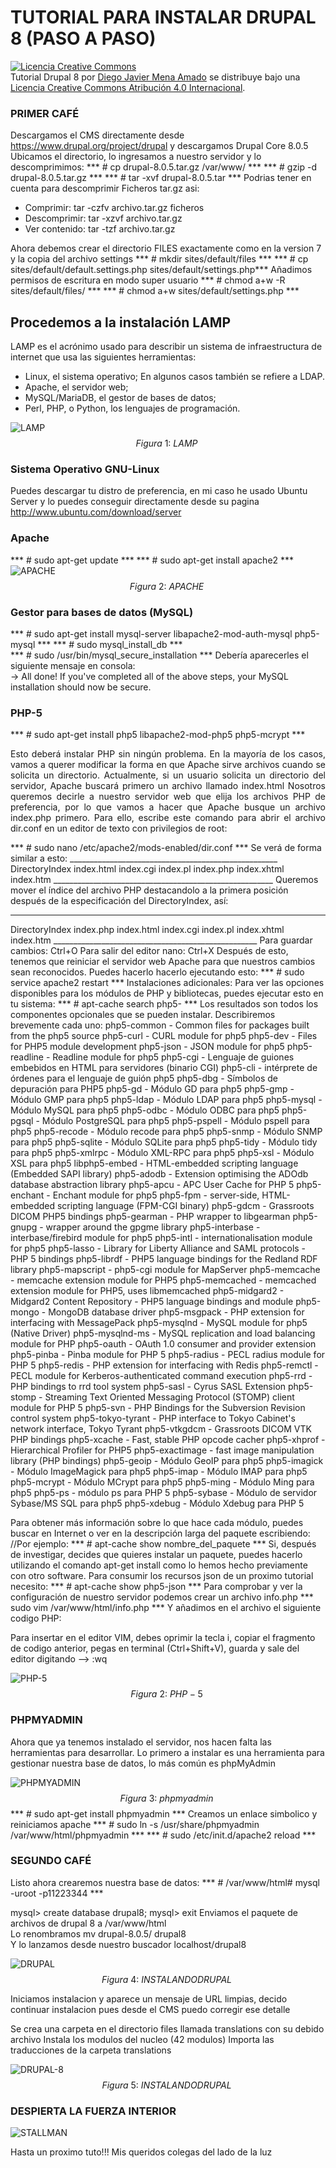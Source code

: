 
# TUTORIAL PARA INSTALAR DRUPAL 8 (PASO A PASO)

<a rel="license" href="http://creativecommons.org/licenses/by/4.0/"><img alt="Licencia Creative Commons" style="border-width:0" src="https://i.creativecommons.org/l/by/4.0/80x15.png" /></a><br /><span xmlns:dct="http://purl.org/dc/terms/" property="dct:title">Tutorial Drupal 8</span> por <a xmlns:cc="http://creativecommons.org/ns#" href="http://glud.org/" property="cc:attributionName" rel="cc:attributionURL">Diego Javier Mena Amado</a> se distribuye bajo una <a rel="license" href="http://creativecommons.org/licenses/by/4.0/">Licencia Creative Commons Atribución 4.0 Internacional</a>.

### PRIMER CAFÉ
Descargamos el CMS directamente desde https://www.drupal.org/project/drupal y descargamos Drupal Core 8.0.5
Ubicamos el directorio, lo ingresamos a nuestro servidor y lo descomprimimos:
*** # cp drupal-8.0.5.tar.gz /var/www/ ***
*** # gzip -d drupal-8.0.5.tar.gz ***
*** # tar -xvf drupal-8.0.5.tar ***
Podrias tener en cuenta para descomprimir Ficheros tar.gz asi: 

* Comprimir: tar -czfv archivo.tar.gz ficheros
* Descomprimir: tar -xzvf archivo.tar.gz
* Ver contenido: tar -tzf archivo.tar.gz

Ahora debemos crear el directorio FILES exactamente como en la version 7 y la copia del archivo settings
*** # mkdir sites/default/files ***
*** # cp sites/default/default.settings.php sites/default/settings.php*** 
Añadimos permisos de escritura en modo super usuario
*** # chmod a+w -R sites/default/files/ ***
*** # chmod a+w  sites/default/settings.php ***
## Procedemos a la instalación LAMP

LAMP es el acrónimo usado para describir un sistema de infraestructura de internet que usa las siguientes herramientas:

* Linux, el sistema operativo; En algunos casos también se refiere a LDAP.
* Apache, el servidor web;
* MySQL/MariaDB, el gestor de bases de datos;
* Perl, PHP, o Python, los lenguajes de programación.

![LAMP](https://upload.wikimedia.org/wikipedia/commons/thumb/8/82/LAMP_software_bundle.svg/1024px-LAMP_software_bundle.svg.png "lamp")
$$Figura \ 1: \ LAMP \ $$

### Sistema Operativo GNU-Linux

Puedes descargar tu distro de preferencia, en mi caso he usado Ubuntu Server y lo puedes conseguir directamente desde su pagina http://www.ubuntu.com/download/server

### Apache
*** # sudo apt-get update ***
*** # sudo apt-get install apache2 ***
![APACHE](http://i66.tinypic.com/23vci89.png "apache")
$$Figura \ 2: \ APACHE \ $$

### Gestor para bases de datos (MySQL)
*** # sudo apt-get install mysql-server libapache2-mod-auth-mysql php5-mysql ***
*** # sudo mysql_install_db ***    
*** # sudo /usr/bin/mysql_secure_installation ***
Debería aparecerles el siguiente mensaje en consola:  
-> All done!  If you've completed all of the above steps, your MySQL
installation should now be secure.

### PHP-5
*** # sudo apt-get install php5 libapache2-mod-php5 php5-mcrypt ***
<p style="text-align: justify;">Esto deberá instalar PHP sin ningún problema. En la mayoría de los casos, vamos a querer modificar la forma en que Apache sirve archivos cuando se solicita un directorio.  Actualmente, si un usuario solicita un directorio del servidor, Apache buscará primero un archivo llamado index.html  
Nosotros queremos decirle a nuestro servidor web que elija los archivos PHP de preferencia, por lo que vamos a hacer que Apache busque un archivo index.php primero.
Para ello, escribe este comando para abrir el archivo dir.conf en un editor de texto con privilegios de root:</p>
*** # sudo nano /etc/apache2/mods-enabled/dir.conf ***
Se verá de forma similar a esto:
____________________________________________________
<IfModule mod_dir.c>
    DirectoryIndex index.html index.cgi index.pl index.php index.xhtml index.htm
</IfModule>
_______________________________________________________
Queremos mover el índice del archivo PHP destacandolo a la primera posición después de la especificación del DirectoryIndex, así:

_______________________________________________
<IfModule mod_dir.c>
    DirectoryIndex index.php index.html index.cgi index.pl index.xhtml index.htm
</IfModule>
___________________________________________________
Para guardar cambios: Ctrl+O  
Para salir del editor nano: Ctrl+X  
Después de esto, tenemos que reiniciar el servidor web Apache para que nuestros cambios sean reconocidos. 
Puedes hacerlo hacerlo ejecutando esto:
*** # sudo service apache2 restart ***
Instalaciones adicionales: Para ver las opciones disponibles para los módulos de PHP y bibliotecas, puedes ejecutar esto en tu sistema:
*** # apt-cache search php5- ***
Los resultados son todos los componentes opcionales que se pueden instalar. Describiremos brevemente cada uno:  
php5-common - Common files for packages built from the php5 source  
php5-curl - CURL module for php5  
php5-dev - Files for PHP5 module development  
php5-json - JSON module for php5  
php5-readline - Readline module for php5  
php5-cgi - Lenguaje de guiones embebidos en HTML para servidores (binario CGI)  
php5-cli - intérprete de órdenes para el lenguaje de guión php5  
php5-dbg - Símbolos de depuración para PHP5  
php5-gd - Módulo GD para php5    
php5-gmp - Módulo GMP para php5     
php5-ldap - Módulo LDAP para php5  
php5-mysql - Módulo MySQL para php5  
php5-odbc - Módulo ODBC para php5  
php5-pgsql - Módulo PostgreSQL para php5  
php5-pspell - Módulo pspell para php5  
php5-recode - Módulo recode para php5  
php5-snmp - Módulo SNMP para php5  
php5-sqlite - Módulo SQLite para php5  
php5-tidy - Módulo tidy para php5  
php5-xmlrpc - Módulo XML-RPC para php5  
php5-xsl - Módulo XSL para php5  
libphp5-embed - HTML-embedded scripting language (Embedded SAPI library)  
php5-adodb - Extension optimising the ADOdb database abstraction library  
php5-apcu - APC User Cache for PHP 5  
php5-enchant - Enchant module for php5  
php5-fpm - server-side, HTML-embedded scripting language (FPM-CGI binary)  
php5-gdcm - Grassroots DICOM PHP5 bindings  
php5-gearman - PHP wrapper to libgearman  
php5-gnupg - wrapper around the gpgme library  
php5-interbase - interbase/firebird module for php5  
php5-intl - internationalisation module for php5  
php5-lasso - Library for Liberty Alliance and SAML protocols - PHP 5 bindings  
php5-librdf - PHP5 language bindings for the Redland RDF library  
php5-mapscript - php5-cgi module for MapServer  
php5-memcache - memcache extension module for PHP5  
php5-memcached - memcached extension module for PHP5, uses libmemcached  
php5-midgard2 - Midgard2 Content Repository - PHP5 language bindings and module  
php5-mongo - MongoDB database driver  
php5-msgpack - PHP extension for interfacing with MessagePack  
php5-mysqlnd - MySQL module for php5 (Native Driver)  
php5-mysqlnd-ms - MySQL replication and load balancing module for PHP  
php5-oauth - OAuth 1.0 consumer and provider extension  
php5-pinba - Pinba module for PHP 5  
php5-radius - PECL radius module for PHP 5  
php5-redis - PHP extension for interfacing with Redis  
php5-remctl - PECL module for Kerberos-authenticated command execution  
php5-rrd - PHP bindings to rrd tool system  
php5-sasl - Cyrus SASL Extension  
php5-stomp - Streaming Text Oriented Messaging Protocol (STOMP) client module for PHP 5  
php5-svn - PHP Bindings for the Subversion Revision control system  
php5-tokyo-tyrant - PHP interface to Tokyo Cabinet's network interface, Tokyo Tyrant  
php5-vtkgdcm - Grassroots DICOM VTK PHP bindings  
php5-xcache - Fast, stable PHP opcode cacher  
php5-xhprof - Hierarchical Profiler for PHP5  
php5-exactimage - fast image manipulation library (PHP bindings)  
php5-geoip - Módulo GeoIP para php5  
php5-imagick - Módulo ImageMagick para php5  
php5-imap - Módulo IMAP para php5  
php5-mcrypt - Módulo MCrypt para php5  
php5-ming - Módulo Ming para php5  
php5-ps - módulo ps para PHP 5  
php5-sybase - Módulo de servidor Sybase/MS SQL para php5  
php5-xdebug - Módulo Xdebug para PHP 5  

Para obtener más información sobre lo que hace cada módulo, puedes buscar en Internet o ver en la descripción larga del paquete escribiendo:
//Por ejemplo: *** # apt-cache show nombre_del_paquete  ***
Si, después de investigar, decides que quieres instalar un paquete, puedes hacerlo utilizando el comando apt-get install como lo hemos hecho previamente con otro software. Para consumir los recursos json de un proximo tutorial necesito:
*** # apt-cache show php5-json ***
Para comprobar y ver la configuración de nuestro servidor podemos crear un archivo info.php
*** sudo vim /var/www/html/info.php ***
Y añadimos en el archivo el siguiente codigo PHP:
<?php
phpinfo();
?>
Para insertar en el editor VIM, debes oprimir la tecla i, copiar el fragmento de codigo anterior, pegas en terminal (Ctrl+Shift+V), guarda y sale del editor digitando --> :wq

![PHP-5](http://i64.tinypic.com/250s4g2.png "php-5")
$$Figura \ 2: \ PHP-5 \ $$

### PHPMYADMIN

Ahora que ya tenemos instalado el servidor, nos hacen falta las herramientas para desarrollar. Lo primero a instalar es una herramienta para gestionar nuestra base de datos, lo más común es phpMyAdmin

![PHPMYADMIN](http://i63.tinypic.com/2mmahle.png "phpMyAdmin")
$$Figura \ 3: \ phpmyadmin \ $$
*** # sudo apt-get install phpmyadmin ***
Creamos un enlace simbolico y reiniciamos apache
*** # sudo ln -s /usr/share/phpmyadmin /var/www/html/phpmyadmin ***
*** # sudo /etc/init.d/apache2 reload ***
### SEGUNDO CAFÉ 

Listo ahora crearemos nuestra base de datos:
*** # /var/www/html# mysql -uroot -p11223344 ***

mysql> create database drupal8;
mysql> exit
Enviamos el paquete de archivos de drupal 8 a /var/www/html  
Lo renombramos  mv drupal-8.0.5/ drupal8  
Y lo lanzamos desde nuestro buscador localhost/drupal8  

![DRUPAL](http://i63.tinypic.com/2vx21bn.png "drupal")
$$Figura \ 4: \ INSTALANDO DRUPAL \ $$

Iniciamos instalacion y aparece un mensaje de URL limpias, decido continuar instalacion pues desde el CMS puedo corregir ese detalle

Se crea una carpeta en el directorio files llamada translations con su debido archivo
Instala los modulos del nucleo (42 modulos)
Importa las traducciones de la carpeta translations

![DRUPAL-8](http://i68.tinypic.com/2lcl37p.png "drupal-8")
$$Figura \ 5: \ INSTALANDO DRUPAL \ $$

### DESPIERTA LA FUERZA INTERIOR
![STALLMAN](http://k44.kn3.net/taringa/3/9/7/1/2/8/5/chapitalmala/3E1.jpg?9578 "Stallman")

Hasta un proximo tuto!!! Mis queridos colegas del lado de la luz

